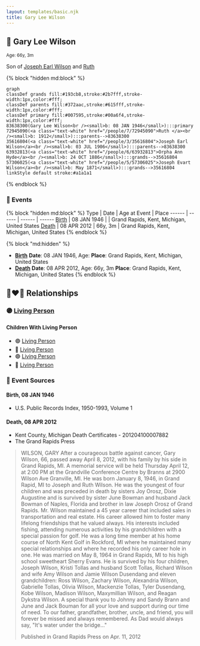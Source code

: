 ```yaml
---
layout: templates/basic.njk
title: Gary Lee Wilson
---
```

## 🔵 Gary Lee Wilson
<small>Age: 66y, 3m</small>

Son of [Joseph Earl Wilson](/people/3/35616804) and [Ruth ](/people/7/72945090)

{% block "hidden md:block" %}
```mermaid
graph
classDef grands fill:#193cb8,stroke:#2b7fff,stroke-width:1px,color:#fff;
classDef parents fill:#372aac,stroke:#615fff,stroke-width:1px,color:#fff;
classDef primary fill:#007595,stroke:#00a6f4,stroke-width:1px,color:#fff;
83638300(Gary Lee Wilson<br /><small>b: 08 JAN 1946</small>):::primary
72945090(<a class="text-white" href="/people/7/72945090">Ruth </a><br /><small>b: 1912</small>):::parents-->83638300
35616804(<a class="text-white" href="/people/3/35616804">Joseph Earl Wilson</a><br /><small>b: 03 JUL 1906</small>):::parents-->83638300
63932813(<a class="text-white" href="/people/6/63932813">Orpha Ann Hyde</a><br /><small>b: 24 OCT 1886</small>):::grands-->35616804
57306025(<a class="text-white" href="/people/5/57306025">Joseph Evart Wilson</a><br /><small>b: May 1871</small>):::grands-->35616804
linkStyle default stroke:#a1a1a1
```
{% endblock %}

### 📆 Events

{% block "hidden md:block" %}
Type | Date | Age at Event | Place
------ | ------ | ------ | ------
[Birth](#event-event-2) | 08 JAN 1946 |  | Grand Rapids, Kent, Michigan, United States
[Death](#event-event-3) | 08 APR 2012 | 66y, 3m | Grand Rapids, Kent, Michigan, United States
{% endblock %}

{% block "md:hidden" %}
- **[Birth](#event-event-2)**
**Date**: 08 JAN 1946, Age:
**Place**: Grand Rapids, Kent, Michigan, United States
- **[Death](#event-event-3)**
**Date**: 08 APR 2012, Age: 66y, 3m
**Place**: Grand Rapids, Kent, Michigan, United States
{% endblock %}

## 👩‍❤️‍👨 Relationships

### 🟣 [Living Person](/people/5/5965529)

#### Children With Living Person
* 🟣 [Living Person](/people/1/18405039)
* 🔵 [Living Person](/people/3/35196216)
* 🟣 [Living Person](/people/4/44346188)
* 🔵 [Living Person](/people/4/45662906)
### 📰 Event Sources

#### <a id="event-event-2"></a> Birth, 08 JAN 1946
* U.S. Public Records Index, 1950-1993, Volume 1

#### <a id="event-event-3"></a> Death, 08 APR 2012
* Kent County, Michigan Death Certificates  - 201204100007882
* The Grand Rapids Press
>   
  > WILSON, GARY After a courageous battle against cancer, Gary Wilson, 66, passed away April 8, 2012, with his family by his side in Grand Rapids, MI. A memorial service will be held Thursday April 12, at 2:00 PM at the Grandville Conference Centre by Branns at 2900 Wilson Ave Granville, MI. He was born January 8, 1946, in Grand Rapid, MI to Joseph and Ruth Wilson. He was the youngest of four children and was preceded in death by sisters Joy Orosz, Dixie Augustine and is survived by sister June Bowman and husband Jack Bowman of Naples, Florida and brother in law Joseph Orosz of Grand Rapids. Mr. Wilson maintained a 45 year career that included sales in transportation and real estate. His career allowed him to foster many lifelong friendships that he valued always. His interests included fishing, attending numerous activities by his grandchildren with a special passion for golf. He was a long time member at his home course of North Kent Golf in Rockford, MI where he maintained many special relationships and where he recorded his only career hole in one. He was married on May 8, 1964 in Grand Rapids, MI to his high school sweetheart Sherry Evans. He is survived by his four children, Joseph Wilson, Kristi Tollas and husband Scott Tollas, Richard Wilson and wife Amy Wilson and Jamie Wilson Dusendang and eleven grandchildren: Ross Wilson, Zachary Wilson, Alexandria Wilson, Gabrielle Tollas, Olivia Wilson, Mackenzie Tollas, Tyler Dusendang, Kobe Wilson, Madison Wilson, Maxymillian Wilson, and Reagan Dykstra Wilson. A special thank you to Johnny and Sandy Brann and June and Jack Bouman for all your love and support during our time of need. To our father, grandfather, brother, uncle, and friend, you will forever be missed and always remembered. As Dad would always say, "It's water under the bridge..."  
  >   
  > Published in Grand Rapids Press on Apr. 11, 2012